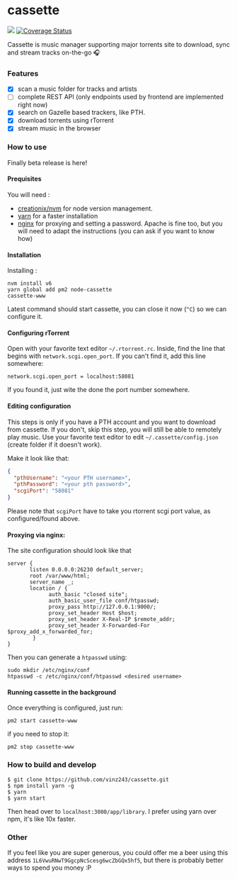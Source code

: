 # cassette

![](https://travis-ci.org/vinz243/cassette.svg?branch=master) [![Coverage Status](https://coveralls.io/repos/github/vinz243/cassette/badge.svg?branch=master)](https://coveralls.io/github/vinz243/cassette?branch=master)

Cassette is music manager supporting major torrents site to download, sync and stream tracks on-the-go :headphones:

### Features

 - [x] scan a music folder for tracks and artists
 - [ ] complete REST API (only endpoints used by frontend are implemented right now)
 - [x] search on Gazelle based trackers, like PTH.
 - [x] download torrents using rTorrent
 - [x] stream music in the browser

### How to use

Finally beta release is here!

#### Prequisites

You will need :

 - [creationix/nvm](creationix/nvm) for node version management. 
 - [yarn](https://yarnpkg.com/) for a faster installation
 - [nginx](https://nginx.org/en/) for proxying and setting a password. Apache is fine too, but you will need to adapt the instructions (you can ask if you want to  know how)
 
#### Installation

Installing :

``` 
nvm install v6
yarn global add pm2 node-cassette
cassette-www
```

Latest command should start cassette, you can close it now (`^C`) so we can configure it.

#### Configuring rTorrent

Open with your favorite text editor `~/.rtorrent.rc`. Inside, find the line that begins with `network.scgi.open_port`. 
If you can't find it, add this line somewhere: 
```
network.scgi.open_port = localhost:58081
```
If you found it, just wite the done the port number somewhere.

#### Editing configuration

This steps is only if you have a PTH account and you want to download from cassette. If you don't, skip this step, you will still be able to remotely play music.
Use your favorite text editor to edit `~/.cassette/config.json` (create folder if it doesn't work).

Make it look like that:

```json
{
  "pthUsername": "<your PTH username>",
  "pthPassword": "<your pth password>",
  "scgiPort": "58081"
}
```
Please note that `scgiPort` have to take you rtorrent scgi port value, as configured/found above.

#### Proxying via nginx:

The site configuration should look like that

```nginx
server {
       listen 0.0.0.0:26230 default_server;
       root /var/www/html;
       server_name _;
       location / {
             auth_basic "closed site";
             auth_basic_user_file conf/htpasswd;
             proxy_pass http://127.0.0.1:9000/;
             proxy_set_header Host $host;
             proxy_set_header X-Real-IP $remote_addr;
             proxy_set_header X-Forwarded-For $proxy_add_x_forwarded_for;
        }
}
```

Then you can generate a `htpasswd` using:

```
sudo mkdir /etc/nginx/conf
htpasswd -c /etc/nginx/conf/htpasswd <desired username>
```

#### Running cassette in the background

Once everything is configured, just run:
```
pm2 start cassette-www
```

if you need to stop it:
```
pm2 stop cassette-www
```
 
### How to build and develop

```
$ git clone https://github.com/vinz243/cassette.git
$ npm install yarn -g
$ yarn
$ yarn start
```
Then head over to `localhost:3000/app/library`.
I prefer using yarn over npm, it's like 10x faster.


### Other

If you feel like you are super generous, you could offer me a beer using this address `1L6VwuRNwT9GgcpNcScesg6wcZbGQx5hf5`, but there is probably better ways to spend you money :P
